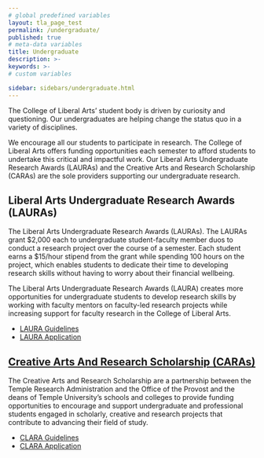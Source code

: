 ```yaml
---
# global predefined variables
layout: tla_page_test
permalink: /undergraduate/
published: true
# meta-data variables
title: Undergraduate
description: >-
keywords: >-
# custom variables

sidebar: sidebars/undergraduate.html
---
```

The College of Liberal Arts’ student body is driven by curiosity and questioning. Our undergraduates are helping change the status quo in a variety of disciplines. 

We encourage all our students to participate in research. The College of Liberal Arts offers funding opportunities each semester to afford students to undertake this critical and impactful work. Our Liberal Arts Undergraduate Research Awards (LAURAs) and the Creative Arts and Research Scholarship (CARAs) are the sole providers supporting our undergraduate research. 

## Liberal Arts Undergraduate Research Awards (LAURAs)
The Liberal Arts Undergraduate Research Awards (LAURAs). The LAURAs grant $2,000 each to undergraduate student-faculty member duos to conduct a research project over the course of a semester. Each student earns a $15/hour stipend from the grant while spending 100 hours on the project, which enables students to dedicate their time to developing research skills without having to worry about their financial wellbeing.

The Liberal Arts Undergraduate Research Awards (LAURA) creates more opportunities for undergraduate students to develop research skills by working with faculty mentors on faculty-led research projects while increasing support for faculty research in the College of Liberal Arts.

- [LAURA Guidelines](https://drive.google.com/file/d/191ryddrmB1wwvsr005Kc3HHWUgDcfsBq/view?usp=sharing)
- [LAURA Application](https://form.jotform.com/91773699693177)

## [Creative Arts And Research Scholarship (CARAs)](https://www.temple.edu/vpus/opportunities/CARAS.htm)
The Creative Arts and Research Scholarship are a partnership between the Temple Research Administration and the Office of the Provost and the deans of Temple University’s schools and colleges to provide funding opportunities to encourage and support undergraduate and professional students engaged in scholarly, creative and research projects that contribute to advancing their field of study.  

- [CLARA Guidelines](https://drive.google.com/file/d/1Hq2xkdxlKjvjM5FJxuKa1Lb2SCWojj6a/view?usp=sharing)
- [CLARA Application](https://form.jotform.com/91773853189169)
